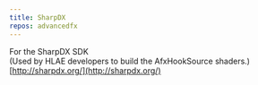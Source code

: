 ```yaml
---
title: SharpDX
repos: advancedfx
---
```

For the SharpDX SDK  
(Used by HLAE developers to build the AfxHookSource shaders.)  
[http://sharpdx.org/](http://sharpdx.org/)